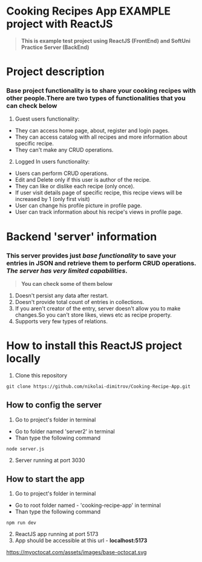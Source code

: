 # Cooking Recipes App EXAMPLE project with ReactJS

> **This is example test project using ReactJS (FrontEnd) and SoftUni Practice Server (BackEnd)**
# Project description

### Base project functionality is to share your cooking recipes with other people.There are two types of functionalities that you can check below
1. Guest users functionality:
 - They can access home page, about, register and login pages.
 - They can access catalog with all recipes and more information about specific recipe.
 - They can't make any CRUD operations.
2. Logged In users functionality:
 - Users can perform CRUD operations.
 - Edit and Delete only if this user is author of the recipe.
 - They can like or dislike each recipe (only once).
 - If user visit details page of specific recipe, this recipe views will be increased by 1 (only first visit)
 - User can change his profile picture in profile page.
 - User can track information about his recipe's views in profile page.
# Backend 'server' information
### This server provides just *_base functionality_* to save your entries in JSON and retrieve them to perform CRUD operations. *_The server has very limited capabilities_*.
> **You can check some of them below**

1. Doesn't persist any data after restart.
2. Doesn't provide total count of entries in collections.
3. If you aren't creator of the entry, server doesn't allow you to make changes.So you can't store likes, views etc as recipe property.
4. Supports very few types of relations.

# How to install this ReactJS project locally

1. Clone this repository
```
git clone https://github.com/nikolai-dimitrov/Cooking-Recipe-App.git
```
## How to config the server
1. Go to project's folder in terminal
- Go to folder named 'server2' in terminal
- Than type the following command
```
node server.js
```
2. Server running at port 3030
## How to start the app
1. Go to project's folder in terminal
- Go to root folder named - 'cooking-recipe-app' in terminal
- Than type the following command
```
npm run dev
```
2. ReactJS app running at port 5173
3. App should be accessible at this url - **localhost:5173**

https://myoctocat.com/assets/images/base-octocat.svg
